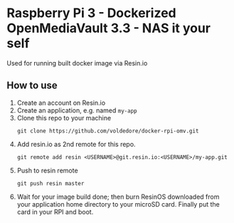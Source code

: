 # Raspberry Pi 3 - Dockerized OpenMediaVault 3.3 - NAS it your self

Used for running built docker image via Resin.io

## How to use

1. Create an account on Resin.io
2. Create an application, e.g. named `my-app`
3. Clone this repo to your machine
    ```
    git clone https://github.com/voldedore/docker-rpi-omv.git
    ```
4. Add resin.io as 2nd remote for this repo.
    ```
    git remote add resin <USERNAME>@git.resin.io:<USERNAME>/my-app.git
    ```
5. Push to resin remote
    ```
    git push resin master
    ```
6. Wait for your image build done; then burn ResinOS downloaded from your application home directory to your microSD card. Finally put the card in your RPI and boot.
